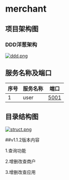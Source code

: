 # merchant

## 项目架构图

### DDD洋葱架构
[![ddd.png](https://i.postimg.cc/c4PrNhkW/ddd.png)](https://postimg.cc/nCYH44tS)
## 服务名称及端口

序号 | 服务名称 | 端口
--- | --- | ---
1 | user | [5001](http://localhost:5001)

## 目录结构图
[![struct.png](https://i.postimg.cc/xd5fq35c/struct.png)](https://postimg.cc/cKKybYVS)

##v1.1.2版本内容

1.查询功能

2.增删改查商户

3.增删改查应用
